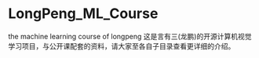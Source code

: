 # LongPeng_ML_Course
the machine learning course of longpeng
这是言有三(龙鹏)的开源计算机视觉学习项目，与公开课配套的资料，请大家至各自子目录查看更详细的介绍。
